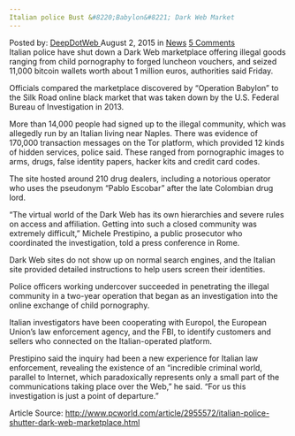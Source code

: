 ```yaml
---
Italian police Bust &#8220;Babylon&#8221; Dark Web Market
---
```

<article class="post-listing post-11165 post type-post status-publish format-standard hentry category-news tag-babylon tag-bust tag-dark tag-italian tag-marketplace tag-police tag-web">
<div class="post-inner">
<span>Posted by: <a href="https://www.deepdotweb.com/author/admin/" title="">DeepDotWeb </a></span>
<span>August 2, 2015</span>
<span>in <a href="https://www.deepdotweb.com/category/news/" rel="category tag">News</a></span>
<span><a href="https://www.deepdotweb.com/2015/08/02/italian-police-bust-babylon-dark-web-market/#comments">5 Comments</a></span>


<section class="page">Italian police have shut down a Dark Web marketplace offering illegal goods ranging from child pornography to forged luncheon vouchers, and seized 11,000 bitcoin wallets worth about 1 million euros, authorities said Friday.</p>
<p>Officials compared the marketplace discovered by “Operation Babylon” to the Silk Road online black market that was taken down by the U.S. Federal Bureau of Investigation in 2013.</p>
<p>More than 14,000 people had signed up to the illegal community, which was allegedly run by an Italian living near Naples. There was evidence of 170,000 transaction messages on the Tor platform, which provided 12 kinds of hidden services, police said. These ranged from pornographic images to arms, drugs, false identity papers, hacker kits and credit card codes.</p>
<p>The site hosted around 210 drug dealers, including a notorious operator who uses the pseudonym “Pablo Escobar” after the late Colombian drug lord.</p>
<p>“The virtual world of the Dark Web has its own hierarchies and severe rules on access and affiliation. Getting into such a closed community was extremely difficult,” Michele Prestipino, a public prosecutor who coordinated the investigation, told a press conference in Rome.</p>
<p>Dark Web sites do not show up on normal search engines, and the Italian site provided detailed instructions to help users screen their identities.</p>
<p>Police officers working undercover succeeded in penetrating the illegal community in a two-year operation that began as an investigation into the online exchange of child pornography.</p>
<p>Italian investigators have been cooperating with Europol, the European Union’s law enforcement agency, and the FBI, to identify customers and sellers who connected on the Italian-operated platform.</p>
<aside id="insert-module-1517" class="nativo-promo smartphone tablet desktop "></aside>
<p>Prestipino said the inquiry had been a new experience for Italian law enforcement, revealing the existence of an “incredible criminal world, parallel to Internet, which paradoxically represents only a small part of the communications taking place over the Web,” he said. “For us this investigation is just a point of departure.”</p>
<p>Article Source: <a href="http://www.pcworld.com/article/2955572/italian-police-shutter-dark-web-marketplace.html" target="_blank">http://www.pcworld.com/article/2955572/italian-police-shutter-dark-web-marketplace.html</a></p>
</section>
</div>
<span style="display:none"><a href="https://www.deepdotweb.com/tag/babylon/" rel="tag">babylon</a> <a href="https://www.deepdotweb.com/tag/bust/" rel="tag">bust</a> <a href="https://www.deepdotweb.com/tag/dark/" rel="tag">dark</a> <a href="https://www.deepdotweb.com/tag/italian/" rel="tag">italian</a> <a href="https://www.deepdotweb.com/tag/marketplace/" rel="tag">marketplace</a> <a href="https://www.deepdotweb.com/tag/police/" rel="tag">police</a> <a href="https://www.deepdotweb.com/tag/web/" rel="tag">web</a></span> <span style="display:none" class="updated">2015-08-02</span>
<div style="display:none" class="vcard author" itemprop="author" itemscope itemtype="http://schema.org/Person"><strong class="fn" itemprop="name">